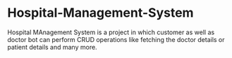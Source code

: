 # Hospital-Management-System
Hospital MAnagement System is a project in which customer as well as doctor bot can perform CRUD operations like fetching the doctor details or patient details and many more.
